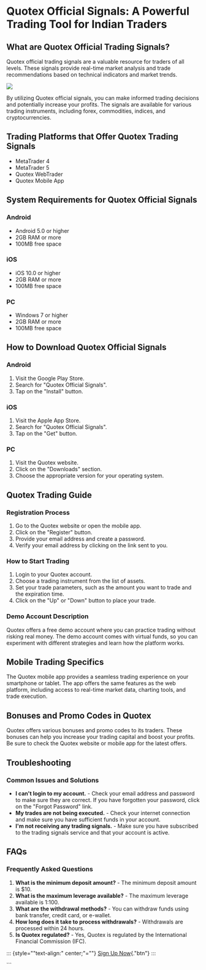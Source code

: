 # Quotex Official Signals: A Powerful Trading Tool for Indian Traders

## What are Quotex Official Trading Signals?

Quotex official trading signals are a valuable resource for traders of
all levels. These signals provide real-time market analysis and trade
recommendations based on technical indicators and market trends.

[![](https://static.quotex.io/files/8_en/300_250.jpg)](https://traff.sbs/brokerqxsignupf)

By utilizing Quotex official signals, you can make informed trading
decisions and potentially increase your profits. The signals are
available for various trading instruments, including forex, commodities,
indices, and cryptocurrencies.

## Trading Platforms that Offer Quotex Trading Signals

-   MetaTrader 4
-   MetaTrader 5
-   Quotex WebTrader
-   Quotex Mobile App

## System Requirements for Quotex Official Signals

### Android

-   Android 5.0 or higher
-   2GB RAM or more
-   100MB free space

### iOS

-   iOS 10.0 or higher
-   2GB RAM or more
-   100MB free space

### PC

-   Windows 7 or higher
-   2GB RAM or more
-   100MB free space

## How to Download Quotex Official Signals

### Android

1.  Visit the Google Play Store.
2.  Search for "Quotex Official Signals".
3.  Tap on the "Install" button.

### iOS

1.  Visit the Apple App Store.
2.  Search for "Quotex Official Signals".
3.  Tap on the "Get" button.

### PC

1.  Visit the Quotex website.
2.  Click on the "Downloads" section.
3.  Choose the appropriate version for your operating system.

## Quotex Trading Guide

### Registration Process

1.  Go to the Quotex website or open the mobile app.
2.  Click on the "Register" button.
3.  Provide your email address and create a password.
4.  Verify your email address by clicking on the link sent to you.

### How to Start Trading

1.  Login to your Quotex account.
2.  Choose a trading instrument from the list of assets.
3.  Set your trade parameters, such as the amount you want to trade and
    the expiration time.
4.  Click on the "Up" or "Down" button to place your trade.

### Demo Account Description

Quotex offers a free demo account where you can practice trading without
risking real money. The demo account comes with virtual funds, so you
can experiment with different strategies and learn how the platform
works.

## Mobile Trading Specifics

The Quotex mobile app provides a seamless trading experience on your
smartphone or tablet. The app offers the same features as the web
platform, including access to real-time market data, charting tools, and
trade execution.

## Bonuses and Promo Codes in Quotex

Quotex offers various bonuses and promo codes to its traders. These
bonuses can help you increase your trading capital and boost your
profits. Be sure to check the Quotex website or mobile app for the
latest offers.

## Troubleshooting

### Common Issues and Solutions

-   **I can\'t login to my account.** - Check your email address and
    password to make sure they are correct. If you have forgotten your
    password, click on the "Forgot Password" link.
-   **My trades are not being executed.** - Check your internet
    connection and make sure you have sufficient funds in your account.
-   **I\'m not receiving any trading signals.** - Make sure you have
    subscribed to the trading signals service and that your account is
    active.

## FAQs

### Frequently Asked Questions

1.  **What is the minimum deposit amount?** - The minimum deposit amount
    is \$10.
2.  **What is the maximum leverage available?** - The maximum leverage
    available is 1:100.
3.  **What are the withdrawal methods?** - You can withdraw funds using
    bank transfer, credit card, or e-wallet.
4.  **How long does it take to process withdrawals?** - Withdrawals are
    processed within 24 hours.
5.  **Is Quotex regulated?** - Yes, Quotex is regulated by the
    International Financial Commission (IFC).

::: {style=""text-align:" center;"=""}
[Sign Up Now](\%22https://traff.sbs/brokerqxsignup\%22){."btn"}
:::

\`\`\`

